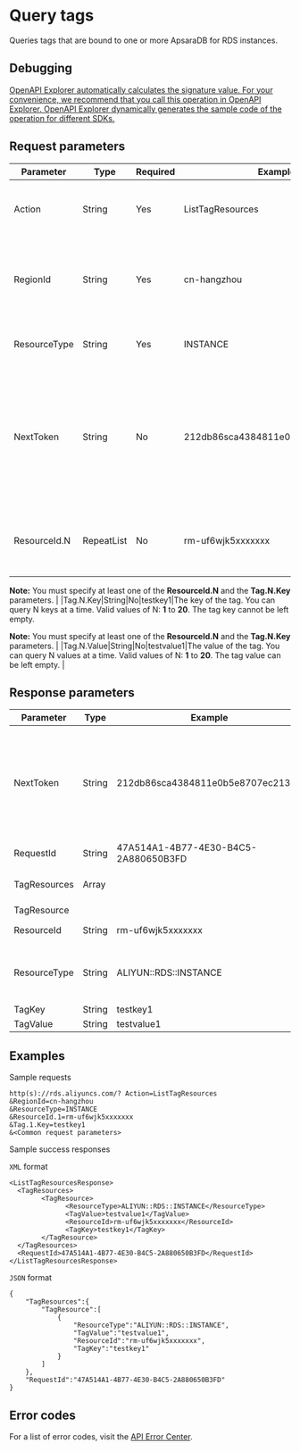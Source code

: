# Query tags

Queries tags that are bound to one or more ApsaraDB for RDS instances.

## Debugging

[OpenAPI Explorer automatically calculates the signature value. For your convenience, we recommend that you call this operation in OpenAPI Explorer. OpenAPI Explorer dynamically generates the sample code of the operation for different SDKs.](https://api.aliyun.com/#product=Rds&api=ListTagResources&type=RPC&version=2014-08-15)

## Request parameters

|Parameter|Type|Required|Example|Description|
|---------|----|--------|-------|-----------|
|Action|String|Yes|ListTagResources|The operation that you want to perform. Set the value to **ListTagResources**. |
|RegionId|String|Yes|cn-hangzhou|The ID of the region. You can call the [DescribeRegions](~~26243~~) operation to query the most recent region list. |
|ResourceType|String|Yes|INSTANCE|The type of the resource. Set the value to **INSTANCE**. |
|NextToken|String|No|212db86sca4384811e0b5e8707ec21345|The token required to retrieve more results. This parameter is not required in the first query. If a query does not return all results, you can enter this token in the next query to obtain more results. |
|ResourceId.N|RepeatList|No|rm-uf6wjk5xxxxxxx|The ID of the instance. You can query tags of N instances at a time. Valid values of N: **1** to **50**.

**Note:** You must specify at least one of the **ResourceId.N** and the **Tag.N.Key** parameters. |
|Tag.N.Key|String|No|testkey1|The key of the tag. You can query N keys at a time. Valid values of N: **1** to **20**. The tag key cannot be left empty.

**Note:** You must specify at least one of the **ResourceId.N** and the **Tag.N.Key** parameters. |
|Tag.N.Value|String|No|testvalue1|The value of the tag. You can query N values at a time. Valid values of N: **1** to **20**. The tag value can be left empty. |

## Response parameters

|Parameter|Type|Example|Description|
|---------|----|-------|-----------|
|NextToken|String|212db86sca4384811e0b5e8707ec21345|The token required to obtain the next set of results. If not all results are returned in a query, you can provide the token returned from this query to obtain more results in the next query. |
|RequestId|String|47A514A1-4B77-4E30-B4C5-2A880650B3FD|The ID of the request. |
|TagResources|Array| |The information of the returned instances and tags. |
|TagResource| | | |
|ResourceId|String|rm-uf6wjk5xxxxxxx|The ID of the instance. |
|ResourceType|String|ALIYUN::RDS::INSTANCE|The resource type. The value is `aliyun::rds:instance`, which indicates RDS instances. |
|TagKey|String|testkey1|The key of the tag. |
|TagValue|String|testvalue1|The value of the tag. |

## Examples

Sample requests

```
http(s)://rds.aliyuncs.com/? Action=ListTagResources
&RegionId=cn-hangzhou
&ResourceType=INSTANCE
&ResourceId.1=rm-uf6wjk5xxxxxxx
&Tag.1.Key=testkey1
&<Common request parameters>
```

Sample success responses

`XML` format

```
<ListTagResourcesResponse>
  <TagResources>
        <TagResource>
              <ResourceType>ALIYUN::RDS::INSTANCE</ResourceType>
              <TagValue>testvalue1</TagValue>
              <ResourceId>rm-uf6wjk5xxxxxxx</ResourceId>
              <TagKey>testkey1</TagKey>
        </TagResource>
  </TagResources>
  <RequestId>47A514A1-4B77-4E30-B4C5-2A880650B3FD</RequestId>
</ListTagResourcesResponse>
```

`JSON` format

```
{
    "TagResources":{
        "TagResource":[
            {
                "ResourceType":"ALIYUN::RDS::INSTANCE",
                "TagValue":"testvalue1",
                "ResourceId":"rm-uf6wjk5xxxxxxx",
                "TagKey":"testkey1"
            }
        ]
    },
    "RequestId":"47A514A1-4B77-4E30-B4C5-2A880650B3FD"
}
```

## Error codes

For a list of error codes, visit the [API Error Center](https://error-center.alibabacloud.com/status/product/Rds).

